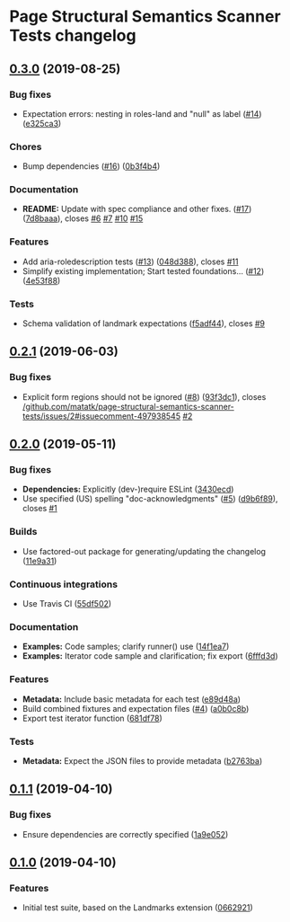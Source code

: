 # Page Structural Semantics Scanner Tests changelog

## [0.3.0](https://github.com/matatk/page-structural-semantics-scanner-tests/compare/0.2.1...0.3.0) (2019-08-25)

### Bug fixes

* Expectation errors: nesting in roles-land and "null" as label ([#14](https://github.com/matatk/page-structural-semantics-scanner-tests/issues/14)) ([e325ca3](https://github.com/matatk/page-structural-semantics-scanner-tests/commit/e325ca3))

### Chores

* Bump dependencies ([#16](https://github.com/matatk/page-structural-semantics-scanner-tests/issues/16)) ([0b3f4b4](https://github.com/matatk/page-structural-semantics-scanner-tests/commit/0b3f4b4))

### Documentation

* **README:** Update with spec compliance and other fixes. ([#17](https://github.com/matatk/page-structural-semantics-scanner-tests/issues/17)) ([7d8baaa](https://github.com/matatk/page-structural-semantics-scanner-tests/commit/7d8baaa)), closes [#6](https://github.com/matatk/page-structural-semantics-scanner-tests/issues/6) [#7](https://github.com/matatk/page-structural-semantics-scanner-tests/issues/7) [#10](https://github.com/matatk/page-structural-semantics-scanner-tests/issues/10) [#15](https://github.com/matatk/page-structural-semantics-scanner-tests/issues/15)

### Features

* Add aria-roledescription tests ([#13](https://github.com/matatk/page-structural-semantics-scanner-tests/issues/13)) ([048d388](https://github.com/matatk/page-structural-semantics-scanner-tests/commit/048d388)), closes [#11](https://github.com/matatk/page-structural-semantics-scanner-tests/issues/11)
* Simplify existing implementation; Start tested foundations… ([#12](https://github.com/matatk/page-structural-semantics-scanner-tests/issues/12)) ([4e53f88](https://github.com/matatk/page-structural-semantics-scanner-tests/commit/4e53f88))

### Tests

* Schema validation of landmark expectations ([f5adf44](https://github.com/matatk/page-structural-semantics-scanner-tests/commit/f5adf44)), closes [#9](https://github.com/matatk/page-structural-semantics-scanner-tests/issues/9)

## [0.2.1](https://github.com/matatk/page-structural-semantics-scanner-tests/compare/0.2.0...0.2.1) (2019-06-03)

### Bug fixes

* Explicit form regions should not be ignored ([#8](https://github.com/matatk/page-structural-semantics-scanner-tests/issues/8)) ([93f3dc1](https://github.com/matatk/page-structural-semantics-scanner-tests/commit/93f3dc1)), closes [/github.com/matatk/page-structural-semantics-scanner-tests/issues/2#issuecomment-497938545](https://github.com//github.com/matatk/page-structural-semantics-scanner-tests/issues/2/issues/issuecomment-497938545) [#2](https://github.com/matatk/page-structural-semantics-scanner-tests/issues/2)

## [0.2.0](https://github.com/matatk/page-structural-semantics-scanner-tests/compare/0.1.1...0.2.0) (2019-05-11)

### Bug fixes

* **Dependencies:** Explicitly (dev-)require ESLint ([3430ecd](https://github.com/matatk/page-structural-semantics-scanner-tests/commit/3430ecd))
* Use specified (US) spelling "doc-acknowledgments" ([#5](https://github.com/matatk/page-structural-semantics-scanner-tests/issues/5)) ([d9b6f89](https://github.com/matatk/page-structural-semantics-scanner-tests/commit/d9b6f89)), closes [#1](https://github.com/matatk/page-structural-semantics-scanner-tests/issues/1)

### Builds

* Use factored-out package for generating/updating the changelog ([11e9a31](https://github.com/matatk/page-structural-semantics-scanner-tests/commit/11e9a31))

### Continuous integrations

* Use Travis CI ([55df502](https://github.com/matatk/page-structural-semantics-scanner-tests/commit/55df502))

### Documentation

* **Examples:** Code samples; clarify runner() use ([14f1ea7](https://github.com/matatk/page-structural-semantics-scanner-tests/commit/14f1ea7))
* **Examples:** Iterator code sample and clarification; fix export ([6fffd3d](https://github.com/matatk/page-structural-semantics-scanner-tests/commit/6fffd3d))

### Features

* **Metadata:** Include basic metadata for each test ([e89d48a](https://github.com/matatk/page-structural-semantics-scanner-tests/commit/e89d48a))
* Build combined fixtures and expectation files ([#4](https://github.com/matatk/page-structural-semantics-scanner-tests/issues/4)) ([a0b0c8b](https://github.com/matatk/page-structural-semantics-scanner-tests/commit/a0b0c8b))
* Export test iterator function ([681df78](https://github.com/matatk/page-structural-semantics-scanner-tests/commit/681df78))

### Tests

* **Metadata:** Expect the JSON files to provide metadata ([b2763ba](https://github.com/matatk/page-structural-semantics-scanner-tests/commit/b2763ba))

## [0.1.1](https://github.com/matatk/page-structural-semantics-scanner-tests/compare/0.1.0...0.1.1) (2019-04-10)

### Bug fixes

* Ensure dependencies are correctly specified ([1a9e052](https://github.com/matatk/page-structural-semantics-scanner-tests/commit/1a9e052))

## [0.1.0](https://github.com/matatk/page-structural-semantics-scanner-tests/compare/0.0.0...0.1.0) (2019-04-10)

### Features

* Initial test suite, based on the Landmarks extension ([0662921](https://github.com/matatk/page-structural-semantics-scanner-tests/commit/0662921))
